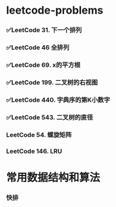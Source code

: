 # leetcode-problems

### ✅LeetCode 31. 下一个排列

### ✅LeetCode 46 全排列

### ✅LeetCode 69. x的平方根

### ✅LeetCode 199. 二叉树的右视图

### ✅LeetCode 440. 字典序的第K小数字

### ✅LeetCode 543. 二叉树的直径

### LeetCode 54. 螺旋矩阵

### LeetCode 146. LRU

# 常用数据结构和算法

### 快排